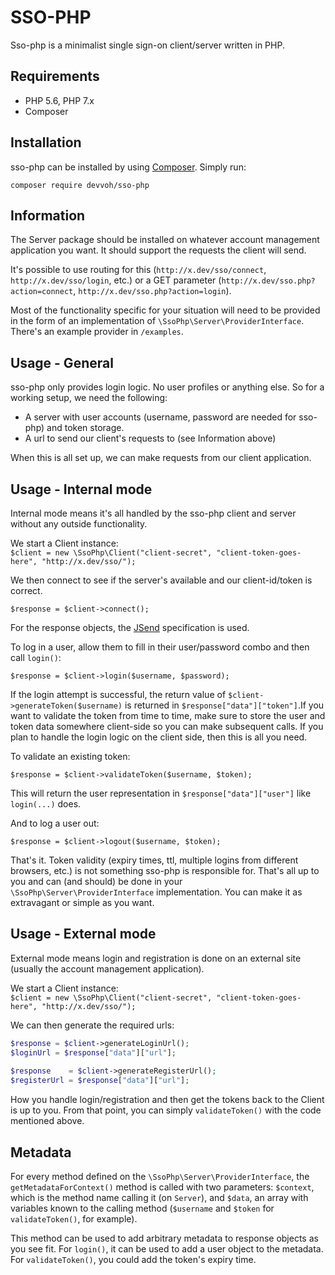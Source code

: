 # SSO-PHP
Sso-php is a minimalist single sign-on client/server written in PHP.

## Requirements

- PHP 5.6, PHP 7.x
- Composer

## Installation

sso-php can be installed by using [Composer](http://getcomposer.org/). Simply run:

`composer require devvoh/sso-php`

## Information

The Server package should be installed on whatever account management application you want. It should support the 
requests the client will send.

It's possible to use routing for this (`http://x.dev/sso/connect`, `http://x.dev/sso/login`, etc.) or a GET parameter 
(`http://x.dev/sso.php?action=connect`, `http://x.dev/sso.php?action=login`).

Most of the functionality specific for your situation will need to be provided in the form of an implementation of 
`\SsoPhp\Server\ProviderInterface`. There's an example provider in `/examples`.

## Usage - General

sso-php only provides login logic. No user profiles or anything else. So for a working setup, we need the following:

- A server with user accounts (username, password are needed for sso-php) and token storage.
- A url to send our client's requests to (see Information above)

When this is all set up, we can make requests from our client application.

## Usage - Internal mode

Internal mode means it's all handled by the sso-php client and server without any outside functionality.

We start a Client instance:  
`$client = new \SsoPhp\Client("client-secret", "client-token-goes-here", "http://x.dev/sso/");`

We then connect to see if the server's available and our client-id/token is correct.

`$response = $client->connect();`

For the response objects, the [JSend](https://labs.omniti.com/labs/jsend) specification is used.

To log in a user, allow them to fill in their user/password combo and then call `login()`:

`$response = $client->login($username, $password);`

If the login attempt is successful, the return value of `$client->generateToken($username)` is returned in 
`$response["data"]["token"]`.If you want to validate the token from time to time, make sure to store the user and 
token data somewhere client-side so you can make subsequent calls. If you plan to handle the login logic on the client 
side, then this is all you need.

To validate an existing token:

`$response = $client->validateToken($username, $token);`

This will return the user representation in `$response["data"]["user"]` like `login(...)` does.

And to log a user out:

`$response = $client->logout($username, $token);`

That's it. Token validity (expiry times, ttl, multiple logins from different browsers, etc.) is not something sso-php
is responsible for. That's all up to you and can (and should) be done in your `\SsoPhp\Server\ProviderInterface`
implementation. You can make it as extravagant or simple as you want.

## Usage - External mode

External mode means login and registration is done on an external site (usually the account management application).

We start a Client instance:  
`$client = new \SsoPhp\Client("client-secret", "client-token-goes-here", "http://x.dev/sso/");`

We can then generate the required urls:

```php
$response = $client->generateLoginUrl();
$loginUrl = $response["data"]["url"];
  
$response    = $client->generateRegisterUrl();
$registerUrl = $response["data"]["url"];
```

How you handle login/registration and then get the tokens back to the Client is up to you. From that point, you can
simply `validateToken()` with the code mentioned above.

## Metadata

For every method defined on the `\SsoPhp\Server\ProviderInterface`, the `getMetadataForContext()` method is called
with two parameters: `$context`, which is the method name calling it (on `Server`), and `$data`, an array with variables 
known to the calling method (`$username` and `$token` for `validateToken()`, for example).

This method can be used to add arbitrary metadata to response objects as you see fit. For `login()`, it can be used
to add a user object to the metadata. For `validateToken()`, you could add the token's expiry time.